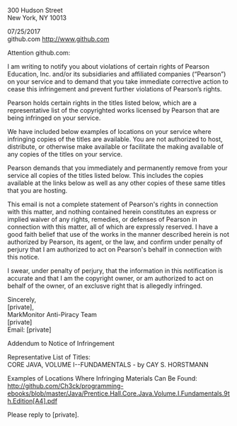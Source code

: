 300 Hudson Street  
New York, NY 10013  
 
07/25/2017  
github.com http://www.github.com  

Attention github.com:

I am writing to notify you about violations of certain rights of Pearson Education, Inc. and/or its subsidiaries and affiliated companies (“Pearson”) on your service and to demand that you take immediate corrective action to cease this infringement and prevent further violations of Pearson’s rights.

Pearson holds certain rights in the titles listed below, which are a representative list of the copyrighted works licensed by Pearson that are being infringed on your service.

We have included below examples of locations on your service where infringing copies of the titles are available. You are not authorized to host, distribute, or otherwise make available or facilitate the making available of any copies of the titles on your service.

Pearson demands that you immediately and permanently remove from your service all copies of the titles listed below. This includes the copies available at the links below as well as any other copies of these same titles that you are hosting.

This email is not a complete statement of Pearson's rights in connection with this matter, and nothing contained herein constitutes an express or implied waiver of any rights, remedies, or defenses of Pearson in connection with this matter, all of which are expressly reserved. I have a good faith belief that use of the works in the manner described herein is not authorized by Pearson, its agent, or the law, and confirm under penalty of perjury that I am authorized to act on Pearson's behalf in connection with this notice.

I swear, under penalty of perjury, that the information in this notification is accurate and that I am the copyright owner, or am authorized to act on behalf of the owner, of an exclusve right that is allegedly infringed.

Sincerely,    
[private],    
MarkMonitor Anti-Piracy Team    
[private]  
Email: [private]   

Addendum to Notice of Infringement  

Representative List of Titles:  
CORE JAVA, VOLUME I--FUNDAMENTALS - by CAY S. HORSTMANN  

Examples of Locations Where Infringing Materials Can Be Found:  
http://github.com/Ch3ck/programming-ebooks/blob/master/Java/Prentice.Hall.Core.Java.Volume.I.Fundamentals.9th.Edition[A4].pdf

Please reply to [private].

